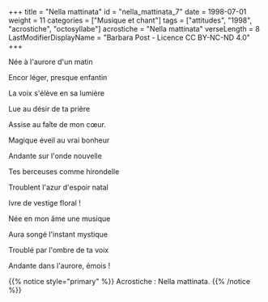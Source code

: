 +++
title = "Nella mattinata"
id = "nella_mattinata_7"
date = 1998-07-01
weight = 11
categories = ["Musique et chant"]
tags = ["attitudes", "1998", "acrostiche", "octosyllabe"]
acrostiche = "Nella mattinata"
verseLength = 8
LastModifierDisplayName = "Barbara Post - Licence CC BY-NC-ND 4.0"
+++

Née à l'aurore d'un matin

Encor léger, presque enfantin

La voix s'élève en sa lumière

Lue au désir de ta prière

Assise au faîte de mon cœur.

Magique éveil au vrai bonheur

Andante sur l'onde nouvelle

Tes berceuses comme hirondelle

Troublent l'azur d'espoir natal

Ivre de vestige floral !

Née en mon âme une musique

Aura songé l'instant mystique

Troublé par l'ombre de ta voix

Andante dans l'aurore, émois !

{{% notice style="primary" %}}
Acrostiche : Nella mattinata.
{{% /notice %}}
